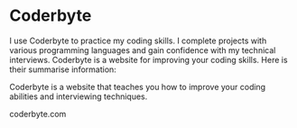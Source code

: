 # Coderbyte

I use Coderbyte to practice my coding skills. I complete projects with various programming languages and gain confidence with my technical interviews. 
Coderbyte is a website for improving your coding skills. Here is their summarise information:

Coderbyte is a website that teaches you how to improve your coding abilities and interviewing techniques. 

coderbyte.com
